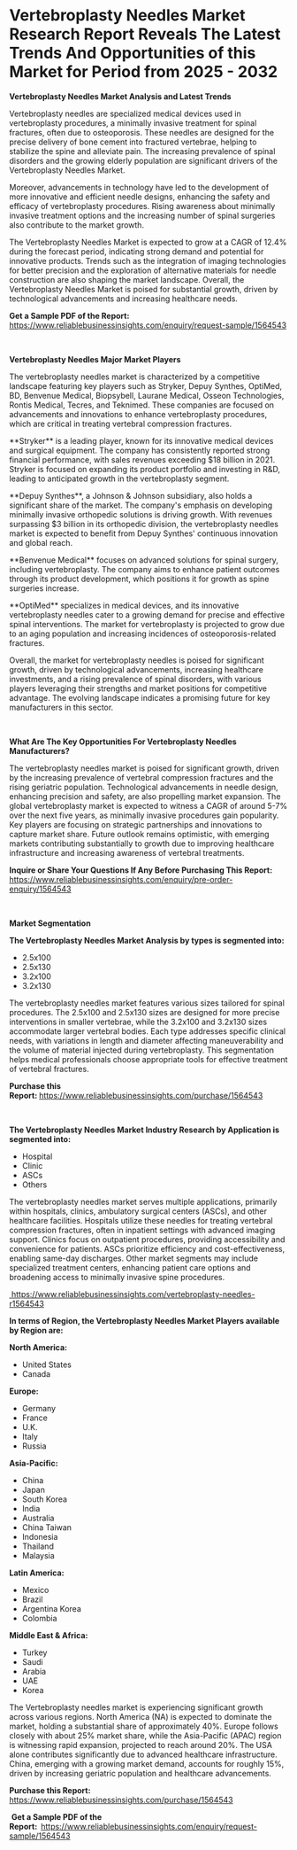 <p><h1>Vertebroplasty Needles Market Research Report Reveals The Latest Trends And Opportunities of this Market for Period from 2025 - 2032</h1></p><p><strong>Vertebroplasty Needles Market Analysis and Latest Trends</strong></p>
<p><p>Vertebroplasty needles are specialized medical devices used in vertebroplasty procedures, a minimally invasive treatment for spinal fractures, often due to osteoporosis. These needles are designed for the precise delivery of bone cement into fractured vertebrae, helping to stabilize the spine and alleviate pain. The increasing prevalence of spinal disorders and the growing elderly population are significant drivers of the Vertebroplasty Needles Market. </p><p>Moreover, advancements in technology have led to the development of more innovative and efficient needle designs, enhancing the safety and efficacy of vertebroplasty procedures. Rising awareness about minimally invasive treatment options and the increasing number of spinal surgeries also contribute to the market growth. </p><p>The Vertebroplasty Needles Market is expected to grow at a CAGR of 12.4% during the forecast period, indicating strong demand and potential for innovative products. Trends such as the integration of imaging technologies for better precision and the exploration of alternative materials for needle construction are also shaping the market landscape. Overall, the Vertebroplasty Needles Market is poised for substantial growth, driven by technological advancements and increasing healthcare needs.</p></p>
<p><strong>Get a Sample PDF of the Report:&nbsp;</strong> <a href="https://www.reliablebusinessinsights.com/enquiry/request-sample/1564543?utm_campaign=60&utm_medium=2&utm_source=Github&utm_content=ia&utm_term=13042025&utm_id=vertebroplasty-needles">https://www.reliablebusinessinsights.com/enquiry/request-sample/1564543</a></p>
<p>&nbsp;</p>
<p><strong>Vertebroplasty Needles Major Market Players</strong></p>
<p><p>The vertebroplasty needles market is characterized by a competitive landscape featuring key players such as Stryker, Depuy Synthes, OptiMed, BD, Benvenue Medical, Biopsybell, Laurane Medical, Osseon Technologies, Rontis Medical, Tecres, and Teknimed. These companies are focused on advancements and innovations to enhance vertebroplasty procedures, which are critical in treating vertebral compression fractures.</p><p>**Stryker** is a leading player, known for its innovative medical devices and surgical equipment. The company has consistently reported strong financial performance, with sales revenues exceeding $18 billion in 2021. Stryker is focused on expanding its product portfolio and investing in R&D, leading to anticipated growth in the vertebroplasty segment.</p><p>**Depuy Synthes**, a Johnson & Johnson subsidiary, also holds a significant share of the market. The company's emphasis on developing minimally invasive orthopedic solutions is driving growth. With revenues surpassing $3 billion in its orthopedic division, the vertebroplasty needles market is expected to benefit from Depuy Synthes' continuous innovation and global reach.</p><p>**Benvenue Medical** focuses on advanced solutions for spinal surgery, including vertebroplasty. The company aims to enhance patient outcomes through its product development, which positions it for growth as spine surgeries increase. </p><p>**OptiMed** specializes in medical devices, and its innovative vertebroplasty needles cater to a growing demand for precise and effective spinal interventions. The market for vertebroplasty is projected to grow due to an aging population and increasing incidences of osteoporosis-related fractures.</p><p>Overall, the market for vertebroplasty needles is poised for significant growth, driven by technological advancements, increasing healthcare investments, and a rising prevalence of spinal disorders, with various players leveraging their strengths and market positions for competitive advantage. The evolving landscape indicates a promising future for key manufacturers in this sector.</p></p>
<p>&nbsp;</p>
<p><strong>What Are The Key Opportunities For Vertebroplasty Needles Manufacturers?</strong></p>
<p><p>The vertebroplasty needles market is poised for significant growth, driven by the increasing prevalence of vertebral compression fractures and the rising geriatric population. Technological advancements in needle design, enhancing precision and safety, are also propelling market expansion. The global vertebroplasty market is expected to witness a CAGR of around 5-7% over the next five years, as minimally invasive procedures gain popularity. Key players are focusing on strategic partnerships and innovations to capture market share. Future outlook remains optimistic, with emerging markets contributing substantially to growth due to improving healthcare infrastructure and increasing awareness of vertebral treatments.</p></p>
<p><strong>Inquire or Share Your Questions If Any Before Purchasing This Report:</strong> <a href="https://www.reliablebusinessinsights.com/enquiry/pre-order-enquiry/1564543?utm_campaign=60&utm_medium=2&utm_source=Github&utm_content=ia&utm_term=13042025&utm_id=vertebroplasty-needles">https://www.reliablebusinessinsights.com/enquiry/pre-order-enquiry/1564543</a></p>
<p>&nbsp;</p>
<p><strong>Market Segmentation</strong></p>
<p><strong>The Vertebroplasty Needles Market Analysis by types is segmented into:</strong></p>
<p><ul><li>2.5x100</li><li>2.5x130</li><li>3.2x100</li><li>3.2x130</li></ul></p>
<p><p>The vertebroplasty needles market features various sizes tailored for spinal procedures. The 2.5x100 and 2.5x130 sizes are designed for more precise interventions in smaller vertebrae, while the 3.2x100 and 3.2x130 sizes accommodate larger vertebral bodies. Each type addresses specific clinical needs, with variations in length and diameter affecting maneuverability and the volume of material injected during vertebroplasty. This segmentation helps medical professionals choose appropriate tools for effective treatment of vertebral fractures.</p></p>
<p><strong>Purchase this Report:&nbsp;</strong><a href="https://www.reliablebusinessinsights.com/purchase/1564543?utm_campaign=60&utm_medium=2&utm_source=Github&utm_content=ia&utm_term=13042025&utm_id=vertebroplasty-needles">https://www.reliablebusinessinsights.com/purchase/1564543</a></p>
<p>&nbsp;</p>
<p><strong>The Vertebroplasty Needles Market Industry Research by Application is segmented into:</strong></p>
<p><ul><li>Hospital</li><li>Clinic</li><li>ASCs</li><li>Others</li></ul></p>
<p><p>The vertebroplasty needles market serves multiple applications, primarily within hospitals, clinics, ambulatory surgical centers (ASCs), and other healthcare facilities. Hospitals utilize these needles for treating vertebral compression fractures, often in inpatient settings with advanced imaging support. Clinics focus on outpatient procedures, providing accessibility and convenience for patients. ASCs prioritize efficiency and cost-effectiveness, enabling same-day discharges. Other market segments may include specialized treatment centers, enhancing patient care options and broadening access to minimally invasive spine procedures.</p></p>
<p><a href="https://www.reliablebusinessinsights.com/vertebroplasty-needles-r1564543?utm_campaign=60&utm_medium=2&utm_source=Github&utm_content=ia&utm_term=13042025&utm_id=vertebroplasty-needles">&nbsp;https://www.reliablebusinessinsights.com/vertebroplasty-needles-r1564543</a></p>
<p><strong>In terms of Region, the Vertebroplasty Needles Market Players available by Region are:</strong></p>
<p>
    <p> <strong> North America: </strong>
        <ul>
            <li>United States</li>
            <li>Canada</li>
        </ul>
        </p> 
    <p> <strong> Europe: </strong>
        <ul>
            <li>Germany</li>
            <li>France</li>
            <li>U.K.</li>
            <li>Italy</li>
            <li>Russia</li>
        </ul>
        </p> 
    <p> <strong> Asia-Pacific: </strong>
        <ul>
            <li>China</li>
            <li>Japan</li>
            <li>South Korea</li>
            <li>India</li>
            <li>Australia</li>
            <li>China Taiwan</li>
            <li>Indonesia</li>
            <li>Thailand</li>
            <li>Malaysia</li>
        </ul>
        </p> 
    <p> <strong> Latin America: </strong>
        <ul>
            <li>Mexico</li>
            <li>Brazil</li>
            <li>Argentina Korea</li>
            <li>Colombia</li>
        </ul>
        </p> 
    <p> <strong> Middle East & Africa: </strong>
        <ul>
            <li>Turkey</li>
            <li>Saudi</li>
            <li>Arabia</li>
            <li>UAE</li>
            <li>Korea</li>
        </ul>
    </p>
    </p>
<p><p>The Vertebroplasty needles market is experiencing significant growth across various regions. North America (NA) is expected to dominate the market, holding a substantial share of approximately 40%. Europe follows closely with about 25% market share, while the Asia-Pacific (APAC) region is witnessing rapid expansion, projected to reach around 20%. The USA alone contributes significantly due to advanced healthcare infrastructure. China, emerging with a growing market demand, accounts for roughly 15%, driven by increasing geriatric population and healthcare advancements.</p></p>
<p><strong>Purchase this Report: </strong><a href="https://www.reliablebusinessinsights.com/purchase/1564543?utm_campaign=60&utm_medium=2&utm_source=Github&utm_content=ia&utm_term=13042025&utm_id=vertebroplasty-needles">https://www.reliablebusinessinsights.com/purchase/1564543</a></p>
<p>&nbsp;<strong>Get a Sample PDF of the Report:&nbsp;&nbsp;</strong><a href="https://www.reliablebusinessinsights.com/enquiry/request-sample/1564543?utm_campaign=60&utm_medium=2&utm_source=Github&utm_content=ia&utm_term=13042025&utm_id=vertebroplasty-needles">https://www.reliablebusinessinsights.com/enquiry/request-sample/1564543</a></p>
<p><strong></strong></p>
<p><p></p><p></p><p></p></p>